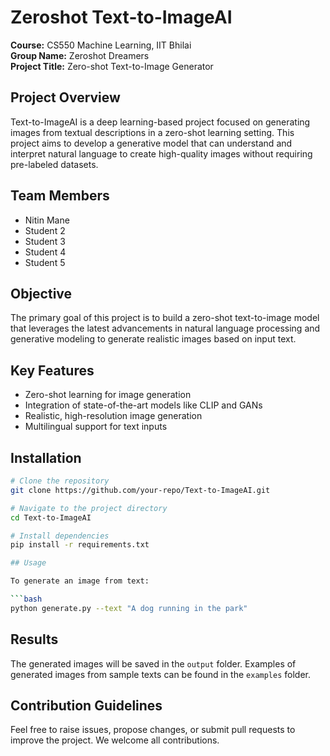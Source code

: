 # Zeroshot Text-to-ImageAI

**Course:** CS550 Machine Learning, IIT Bhilai  
**Group Name:** Zeroshot Dreamers  
**Project Title:** Zero-shot Text-to-Image Generator

## Project Overview

Text-to-ImageAI is a deep learning-based project focused on generating images from textual descriptions in a zero-shot learning setting. This project aims to develop a generative model that can understand and interpret natural language to create high-quality images without requiring pre-labeled datasets.

## Team Members

- Nitin Mane 
- Student 2
- Student 3
- Student 4
- Student 5

## Objective

The primary goal of this project is to build a zero-shot text-to-image model that leverages the latest advancements in natural language processing and generative modeling to generate realistic images based on input text.

## Key Features

- Zero-shot learning for image generation
- Integration of state-of-the-art models like CLIP and GANs
- Realistic, high-resolution image generation
- Multilingual support for text inputs

## Installation

```bash
# Clone the repository
git clone https://github.com/your-repo/Text-to-ImageAI.git

# Navigate to the project directory
cd Text-to-ImageAI

# Install dependencies
pip install -r requirements.txt

## Usage

To generate an image from text:

```bash
python generate.py --text "A dog running in the park"
```

## Results

The generated images will be saved in the `output` folder. Examples of generated images from sample texts can be found in the `examples` folder.

## Contribution Guidelines

Feel free to raise issues, propose changes, or submit pull requests to improve the project. We welcome all contributions.

